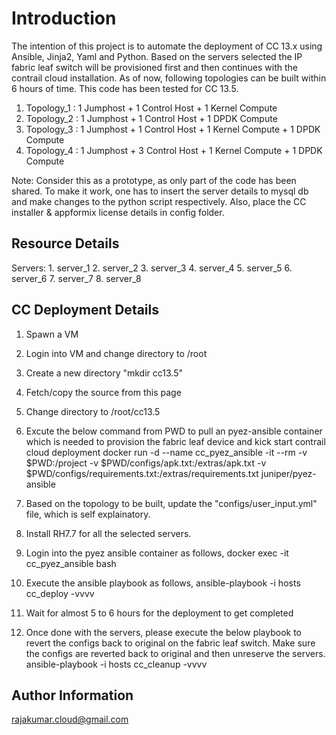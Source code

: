 Introduction
============

The intention of this project is to automate the deployment of CC 13.x using Ansible, Jinja2, Yaml and Python. Based on 
the servers selected the IP fabric leaf switch will be provisioned first and then continues with the contrail cloud installation. 
As of now, following topologies can be built within 6 hours of time. This code has been tested for CC 13.5.

1. Topology_1 : 1 Jumphost + 1 Control Host + 1 Kernel Compute
2. Topology_2 : 1 Jumphost + 1 Control Host + 1 DPDK Compute
3. Topology_3 : 1 Jumphost + 1 Control Host + 1 Kernel Compute + 1 DPDK Compute
4. Topology_4 : 1 Jumphost + 3 Control Host + 1 Kernel Compute + 1 DPDK Compute

Note: Consider this as a prototype, as only part of the code has been shared. To make it work, one has to insert the server details to mysql db
and make changes to the python script respectively. Also, place the CC installer & appformix license details in config folder.

Resource Details
----------------
Servers:
    1. server_1
    2. server_2
    3. server_3
    4. server_4
    5. server_5
    6. server_6
    7. server_7
    8. server_8


CC Deployment Details
---------------------
1. Spawn a VM 

2. Login into VM and change directory to /root

3. Create a new directory "mkdir cc13.5"

4. Fetch/copy the source from this page 

5. Change directory to  /root/cc13.5 

6. Excute the below command from PWD to pull an pyez-ansible container which is needed to provision the fabric leaf device and kick start contrail cloud deployment
   docker run -d --name cc_pyez_ansible -it --rm -v $PWD:/project -v $PWD/configs/apk.txt:/extras/apk.txt -v $PWD/configs/requirements.txt:/extras/requirements.txt juniper/pyez-ansible

7. Based on the topology to be built, update the "configs/user_input.yml" file, which is self explainatory.

8. Install RH7.7 for all the selected servers.

9. Login into the pyez ansible container as follows,
   docker exec -it cc_pyez_ansible bash

10. Execute the ansible playbook as follows,
    ansible-playbook -i hosts cc_deploy -vvvv

11. Wait for almost 5 to 6 hours for the deployment to get completed

12. Once done with the servers, please execute the below playbook to revert the configs back to original on the fabric leaf
    switch. Make sure the configs are reverted back to original and then unreserve the servers.
    ansible-playbook -i hosts cc_cleanup -vvvv

Author Information
------------------
rajakumar.cloud@gmail.com
